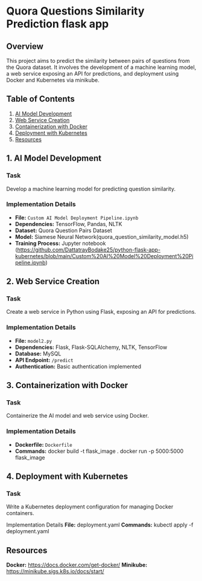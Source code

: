 # Quora Questions Similarity Prediction flask app

## Overview

This project aims to predict the similarity between pairs of questions from the Quora dataset. It involves the development of a machine learning model, a web service exposing an API for predictions, and deployment using Docker and Kubernetes via minikube.

## Table of Contents

1. [AI Model Development](#1-ai-model-development)
2. [Web Service Creation](#2-web-service-creation)
3. [Containerization with Docker](#3-containerization-with-docker)
4. [Deployment with Kubernetes](#4-deployment-with-kubernetes)
5. [Resources](#5-Resources)

## 1. AI Model Development

### Task
Develop a machine learning model for predicting question similarity.

### Implementation Details
- **File:** `Custom AI Model Deployment Pipeline.ipynb`
- **Dependencies:** TensorFlow, Pandas, NLTK
- **Dataset:** Quora Question Pairs Dataset
- **Model:** Siamese Neural Network(quora_question_similarity_model.h5)
- **Training Process:** Jupyter notebook (https://github.com/DattatrayBodake25/python-flask-app-kubernetes/blob/main/Custom%20AI%20Model%20Deployment%20Pipeline.ipynb)

## 2. Web Service Creation

### Task
Create a web service in Python using Flask, exposing an API for predictions.

### Implementation Details
- **File:** `model2.py`
- **Dependencies:** Flask, Flask-SQLAlchemy, NLTK, TensorFlow
- **Database:** MySQL
- **API Endpoint:** `/predict`
- **Authentication:** Basic authentication implemented

## 3. Containerization with Docker

### Task
Containerize the AI model and web service using Docker.

### Implementation Details
- **Dockerfile:** `Dockerfile`
- **Commands:**
  docker build -t flask_image .
  docker run -p 5000:5000 flask_image

## 4. Deployment with Kubernetes
### Task
Write a Kubernetes deployment configuration for managing Docker containers.

Implementation Details
**File:** deployment.yaml
**Commands:** kubectl apply -f deployment.yaml

## Resources
**Docker:**
https://docs.docker.com/get-docker/
**Minikube:**
https://minikube.sigs.k8s.io/docs/start/
